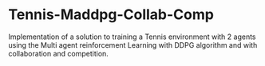 # Tennis-Maddpg-Collab-Comp
Implementation of a solution to training a Tennis environment with 2 agents using the Multi agent reinforcement Learning with DDPG algorithm and with collaboration and competition.
